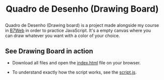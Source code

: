 <h1 align="center">
  <p align="center">Quadro de Desenho (Drawing Board)</p>
</h1>

Quadro de Desenho (Drawing board) is a project made alongside my course in [B7Web](https://b7web.com.br/fullstack/?gclid=EAIaIQobChMI-7eYj5vT-QIVEz6RCh2VfgXQEAAYASAAEgJfifD_BwE&ref=I24108426I) in order to practice JavaScript. It's a empty canvas where you can draw whatever you want with a color of your choice.

## See Drawing Board in action

- Download all files and open the [index.html](https://github.com/valmarath/quadro-de-desenho/blob/main/index.html) file on your browser.

- To understand exactly how the script works, see the [script.js](https://github.com/valmarath/quadro-de-desenho/blob/main/script.js).
